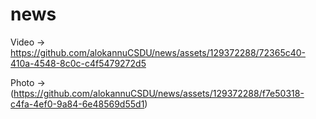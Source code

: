 # news

Video -> https://github.com/alokannuCSDU/news/assets/129372288/72365c40-410a-4548-8c0c-c4f5479272d5

Photo ->(https://github.com/alokannuCSDU/news/assets/129372288/f7e50318-c4fa-4ef0-9a84-6e48569d55d1)
